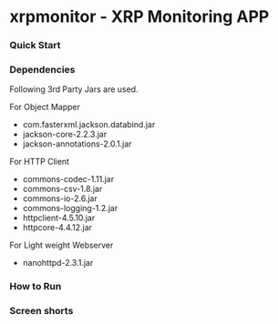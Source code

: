 # xrpmonitor - XRP Monitoring APP

### Quick Start 



### Dependencies 

Following 3rd Party Jars are used.

For Object Mapper
 * com.fasterxml.jackson.databind.jar
 * jackson-core-2.2.3.jar
 * jackson-annotations-2.0.1.jar

For HTTP Client 
 * commons-codec-1.11.jar
 * commons-csv-1.8.jar
 * commons-io-2.6.jar
 * commons-logging-1.2.jar
 * httpclient-4.5.10.jar
 * httpcore-4.4.12.jar

For Light weight Webserver
* nanohttpd-2.3.1.jar



### How to Run 



### Screen shorts 

 


